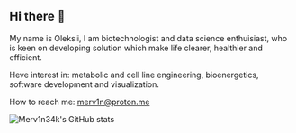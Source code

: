 ## Hi there 👋

<!--
**merv1n34k/merv1n34k** is a ✨ _special_ ✨ repository because its `README.md` (this file) appears on your GitHub profile.

Here are some ideas to get you started:

- 🔭 I’m currently working on ...
- 🌱 I’m currently learning ...
- 👯 I’m looking to collaborate on ...
- 🤔 I’m looking for help with ...
- 💬 Ask me about ...
- 📫 How to reach me: merv1n34k@proton.me
- 😄 Pronouns: ...
- ⚡ Fun fact: ...
-->

My name is Oleksii, I am biotechnologist and data science enthuisiast, who is keen on developing solution which make life clearer, healthier and efficient.  

Heve interest in: metabolic and cell line engineering, bioenergetics, software development and visualization.

How to reach me: [merv1n@proton.me](mailto:merv1n@proton.me)

![Merv1n34k's GitHub stats](https://github-readme-stats.vercel.app/api?username=merv1n34k&show_icons=true&theme=transparent)
